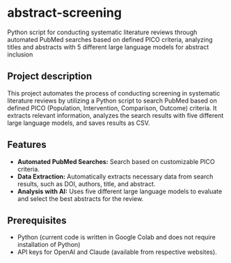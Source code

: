 # abstract-screening
Python script for conducting systematic literature reviews through automated PubMed searches based on defined PICO criteria, analyzing titles and abstracts with 5 different large language models for abstract inclusion

## Project description
This project automates the process of conducting screening in systematic literature reviews by utilizing a Python script to search PubMed based on defined PICO (Population, Intervention, Comparison, Outcome) criteria. It extracts relevant information, analyzes the search results with five different large language models, and saves results as CSV.

## Features
- **Automated PubMed Searches:** Search based on customizable PICO criteria.
- **Data Extraction:** Automatically extracts necessary data from search results, such as DOI, authors, title, and abstract.
- **Analysis with AI:** Uses five different large language models to evaluate and select the best abstracts for the review.

## Prerequisites
- Python (current code is written in Google Colab and does not require installation of Python)
- API keys for OpenAI and Claude (available from respective websites).
